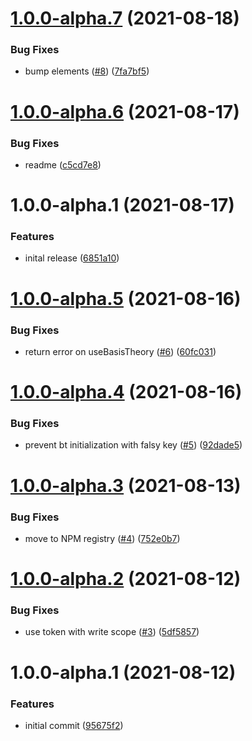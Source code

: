 # [1.0.0-alpha.7](https://github.com/Basis-Theory/basis-theory-react/compare/v1.0.0-alpha.6...v1.0.0-alpha.7) (2021-08-18)


### Bug Fixes

* bump elements ([#8](https://github.com/Basis-Theory/basis-theory-react/issues/8)) ([7fa7bf5](https://github.com/Basis-Theory/basis-theory-react/commit/7fa7bf5d533b435c5aa7093b3da0aac3b0ce908b))

# [1.0.0-alpha.6](https://github.com/Basis-Theory/basis-theory-react/compare/v1.0.0-alpha.5...v1.0.0-alpha.6) (2021-08-17)


### Bug Fixes

* readme ([c5cd7e8](https://github.com/Basis-Theory/basis-theory-react/commit/c5cd7e869d7f1255c291181bd9acedfff2393f23))

# 1.0.0-alpha.1 (2021-08-17)


### Features

* inital release ([6851a10](https://github.com/Basis-Theory/basis-theory-react/commit/6851a10ee77afd5acf9cf40c418a983e48c293a8))

# [1.0.0-alpha.5](https://github.com/Basis-Theory/basis-theory-react/compare/v1.0.0-alpha.4...v1.0.0-alpha.5) (2021-08-16)


### Bug Fixes

* return error on useBasisTheory ([#6](https://github.com/Basis-Theory/basis-theory-react/issues/6)) ([60fc031](https://github.com/Basis-Theory/basis-theory-react/commit/60fc031b10aad2200da58911ae9decc86c2b3cd6))

# [1.0.0-alpha.4](https://github.com/Basis-Theory/basis-theory-react/compare/v1.0.0-alpha.3...v1.0.0-alpha.4) (2021-08-16)


### Bug Fixes

* prevent bt initialization with falsy key ([#5](https://github.com/Basis-Theory/basis-theory-react/issues/5)) ([92dade5](https://github.com/Basis-Theory/basis-theory-react/commit/92dade52b970e78ded8d824f5de25fdddc0392b1))

# [1.0.0-alpha.3](https://github.com/Basis-Theory/basis-theory-react/compare/v1.0.0-alpha.2...v1.0.0-alpha.3) (2021-08-13)


### Bug Fixes

* move to NPM registry ([#4](https://github.com/Basis-Theory/basis-theory-react/issues/4)) ([752e0b7](https://github.com/Basis-Theory/basis-theory-react/commit/752e0b73dc0ee65e5cdb291bcd6447790a152410))

# [1.0.0-alpha.2](https://github.com/Basis-Theory/basis-theory-react/compare/v1.0.0-alpha.1...v1.0.0-alpha.2) (2021-08-12)


### Bug Fixes

* use token with write scope ([#3](https://github.com/Basis-Theory/basis-theory-react/issues/3)) ([5df5857](https://github.com/Basis-Theory/basis-theory-react/commit/5df58573322dbda5b39b25105c5e19a9001a3d81))

# 1.0.0-alpha.1 (2021-08-12)


### Features

* initial commit ([95675f2](https://github.com/Basis-Theory/basis-theory-react/commit/95675f2690013773104aec68c1033e8e02249ee5))
